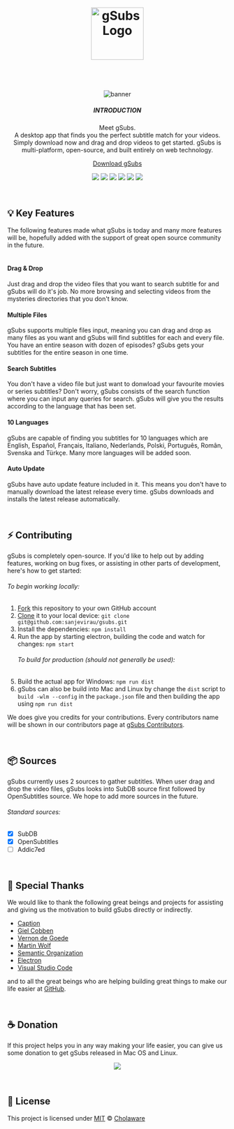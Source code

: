 <h1 align="center">
  <img href="https://cholaware.com/gsubs" src="http://cholaware.com/assets/img/gSubs/logo.svg" width="120" alt="gSubs Logo" draggable="false"><br>
<br>
</h1>

<p align="center">  
<br>
  <img href="https://cholaware.com/gsubs" src="http://cholaware.com/assets/img/gSubs%20v1.0.2.gif"  alt="banner" draggable="false">
  <br>
  <h5 align="center">INTRODUCTION</h5>
  <p align="center">Meet gSubs. <br> A desktop app that finds you the perfect subtitle match for your videos. Simply download now and drag and drop videos to get started.
 gSubs is multi-platform, open-source, and built entirely on web technology.</p>
  <p align="center"><a href="https://cholaware.com/gsubs">Download gSubs</a></p>
  <p align="center">
  <a href="https://github.com/sanjevirau/gsubs/releases" alt="Downloads"><img src="https://img.shields.io/github/downloads/sanjevirau/gsubs/total.svg" /></a>
  <a href="https://github.com/sanjevirau/gsubs/stargazers" alt="Stars"><img src="https://img.shields.io/github/stars/sanjevirau/gsubs.svg" /></a>
  <a href="https://github.com/sanjevirau/gsubs/network" alt="Forks"><img src="https://img.shields.io/github/forks/sanjevirau/gsubs.svg" /></a>
  <a href="https://github.com/sanjevirau/gsubs/issues" alt="Issues"><img src="https://img.shields.io/github/issues/sanjevirau/gsubs.svg" /></a>
  <a href="https://github.com/sanjevirau/gsubs/blob/master/LICENSE" alt="License"><img src="https://img.shields.io/github/license/sanjevirau/gsubs.svg" /></a>
  <a href="https://paypal.me/sanjevirau" alt="License"><img src="https://img.shields.io/badge/Donate-PayPal-green.svg" /></a>
  </p>
</p>

<br>

## 💡 Key Features
The following features made what gSubs is today and many more features will be, hopefully added with the support of great open source community in the future.
</br>
</br>
#### Drag & Drop
Just drag and drop the video files that you want to search subtitle for and gSubs will do it's job. No more browsing and selecting videos from the mysteries directories that you don't know.

#### Multiple Files
gSubs supports multiple files input, meaning you can drag and drop as many files as you want and gSubs will find subtitles for each and every file. You have an entire season with dozen of episodes? gSubs gets your subtitles for the entire season in one time.

#### Search Subtitles
You don't have a video file but just want to donwload your favourite movies or series subtitles? Don't worry, gSubs consists of the search function where you can input any queries for search. gSubs will give you the results according to the language that has been set.

#### 10 Languages
gSubs are capable of finding you subtitles for 10 languages which are English, Español, Français, Italiano, Nederlands, Polski, Português, Român, Svenska and Türkçe. Many more languages will be added soon.

#### Auto Update
gSubs have auto update feature included in it. This means you don't have to manually download the latest release every time. gSubs downloads and installs the latest release automatically.

<br>

## ⚡️ Contributing

gSubs is completely open-source. If you'd like to help out by adding features, working on bug fixes,
or assisting in other parts of development, here's how to get started:

###### To begin working locally:

1. [Fork](https://help.github.com/articles/fork-a-repo/) this repository to your
   own GitHub account
2. [Clone](https://help.github.com/articles/cloning-a-repository/) it to your
   local device: `git clone git@github.com:sanjevirau/gsubs.git`
3. Install the dependencies: `npm install`
4. Run the app by starting electron, building the code and watch for changes:
   `npm start`
   ###### To build for production (should not generally be used):
5. Build the actual app for Windows: `npm run
   dist`
6. gSubs can also be build into Mac and Linux by change the `dist` script to `build -wlm --config` in the `package.json` file and then building the app using `npm run dist`

We does give you credits for your contributions. Every contributors name will be shown in our contributors page at [gSubs Contributors](http://cholaware.com/gsubs/contributors.php).

<br>

## 📦 Sources

gSubs currently uses 2 sources to gather subtitles. When user drag and drop the video files, gSubs looks into SubDB source first followed by OpenSubtitles source. We hope to add more sources in the future.

###### Standard sources:

* [x] SubDB
* [x] OpenSubtitles
* [ ] Addic7ed

<br>

## 🌟 Special Thanks
We would like to thank the following great beings and projects for assisting and giving us the motivation to build gSubs directly or indirectly.

* [Caption](https://github.com/gielcobben/caption)
* [Giel Cobben](https://github.com/gielcobben)
* [Vernon de Goede](https://github.com/vernondegoede)
* [Martin Wolf](https://github.com/martinwolf)
* [Semantic Organization](https://github.com/Semantic-Org)
* [Electron](https://github.com/electron/electron)
* [Visual Studio Code](https://github.com/Microsoft/vscode)

and to all the great beings who are helping building great things to make our life easier at [GitHub](https://github.com/).

<br>

## ☕  Donation
If this project helps you in any way making your life easier, you can give us some donation to get gSubs released in Mac OS and Linux.
</br>

<p align="center">  
  <a href="https://www.paypal.me/sanjevirau" alt="Paypal"><img src="https://www.paypalobjects.com/en_US/i/btn/btn_donateCC_LG.gif" /></a>

</p>
</br>

## 🔑 License
This project is licensed under
[MIT](https://github.com/gielcobben/Caption/blob/master/LICENSE) ©
[Cholaware](https://cholaware.com)
